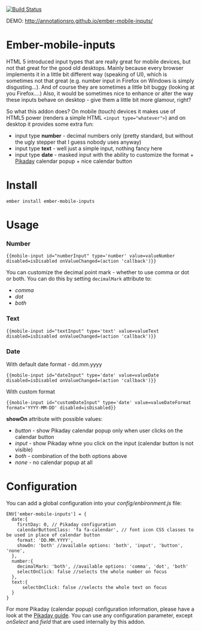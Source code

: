 [![Build Status](https://travis-ci.org/AnnotationSro/ember-mobile-inputs.svg?branch=master)](https://travis-ci.org/AnnotationSro/ember-mobile-inputs)

DEMO: http://annotationsro.github.io/ember-mobile-inputs/

# Ember-mobile-inputs

HTML 5 introduced input types that are really great for mobile devices, but not that great for the good old desktops.
Mainly because every browser implements it in a little bit different way (speaking of UI), which is sometimes not that great (e.g. number input in Firefox on Windows
is simply disgusting...). And of course they are sometimes a little bit buggy (looking at you Firefox....)
Also, it would be sometimes nice to enhance or alter the way these inputs behave on desktop - give them a little bit more glamour, right?

So what this addon does? On mobile (touch) devices it makes use of HTML5 power (renders a simple HTML `<input type="whatever">`) and on desktop it provides some extra fun:
* input type **number** - decimal numbers only (pretty standard, but without the ugly stepper that I guess nobody uses anyway)
* input type **text** - well just a simple input, nothing fancy here
* input type **date** - masked input with the ability to customize the format + [Pikaday](https://github.com/dbushell/Pikaday) calendar popup + nice calendar button

# Install

```
ember install ember-mobile-inputs
```

# Usage

### Number
```
{{mobile-input id="numberInput" type='number' value=valueNumber disabled=isDisabled onValueChanged=(action 'callback')}}
```

You can customize the decimal point mark - whether to use comma or dot or both. You can do this by setting `decimalMark` attribute to:
* _comma_
* _dot_
* _both_

### Text
```
{{mobile-input id="textInput" type='text' value=valueText disabled=isDisabled onValueChanged=(action 'callback')}}
```

### Date
With default date format - dd.mm.yyyy
```
{{mobile-input id="dateInput" type='date' value=valueDate disabled=isDisabled onValueChanged=(action 'callback')}}
```

With custom format
```
{{mobile-input id="customDateInput" type='date' value=valueDateFormat format='YYYY-MM-DD' disabled=isDisabled}}
```

**showOn** attribute with possible values:
* _button_ - show Pikaday calendar popup only when user clicks on the calendar button
* _input_ - show Pikaday whne you click on the input (calendar button is not visible)
* _both_ - combination of the both options above
* _none_ - no calendar popup at all

# Configuration

You can add a global configuration into your _config/enbironment.js_ file:
```
ENV['ember-mobile-inputs'] = {
  date:{
    firstDay: 0, // Pikaday configuration
    calendarButtonClass: 'fa fa-calendar', // font icon CSS classes to be used in place of calendar button
    format: 'DD.MM.YYYY',
    showOn: 'both' //available options: 'both', 'input', 'button', 'none',
  },
  number:{
    decimalMark: 'both', //available options: 'comma', 'dot', 'both'
    selectOnClick: false //selects the whole number on focus
  },
  text:{
      selectOnClick: false //selects the whole text on focus
  }
}
```

For more Pikaday (calendar popup) configuration information, please have a look at the [Pikaday guide](https://github.com/dbushell/Pikaday#configuration).
You can use any configuration parameter, except _onSelect_ and _field_ that are used internally by this addon.
